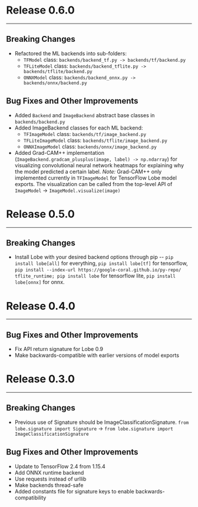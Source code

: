 # Release 0.6.0
___
## Breaking Changes
* Refactored the ML backends into sub-folders:
  * `TFModel` class: `backends/backend_tf.py -> backends/tf/backend.py`
  * `TFLiteModel` class: `backends/backend_tflite.py -> backends/tflite/backend.py`
  * `ONNXModel` class: `backends/backend_onnx.py -> backends/onnx/backend.py`

## Bug Fixes and Other Improvements
* Added `Backend` and `ImageBackend` abstract base classes in `backends/backend.py`
* Added ImageBackend classes for each ML backend:
  * `TFImageModel` class: `backends/tf/image_backend.py`
  * `TFLiteImageModel` class: `backends/tflite/image_backend.py`
  * `ONNXImageModel` class: `backends/onnx/image_backend.py`
* Added Grad-CAM++ implementation (`ImageBackend.gradcam_plusplus(image, label) -> np.ndarray`) for visualizing 
convolutional neural network heatmaps for explaining why the model predicted a certain label. 
_Note:_ Grad-CAM++ only implemented currently in `TFImageModel` for TensorFlow Lobe model exports.
The visualization can be called from the top-level API of `ImageModel` -> `ImageModel.visualize(image)`


# Release 0.5.0
___
## Breaking Changes
* Install Lobe with your desired backend options through pip -- `pip install lobe[all]` for everything,
`pip install lobe[tf]` for tensorflow, `pip install --index-url https://google-coral.github.io/py-repo/ tflite_runtime; pip install lobe` for tensorflow lite, `pip install lobe[onnx]` for onnx.


# Release 0.4.0
___
## Bug Fixes and Other Improvements
* Fix API return signature for Lobe 0.9
* Make backwards-compatible with earlier versions of model exports


# Release 0.3.0
___
## Breaking Changes
* Previous use of Signature should be ImageClassificationSignature. `from lobe.signature import Signature` -> 
  `from lobe.signature import ImageClassificationSignature`

## Bug Fixes and Other Improvements
* Update to TensorFlow 2.4 from 1.15.4
* Add ONNX runtime backend
* Use requests instead of urllib
* Make backends thread-safe
* Added constants file for signature keys to enable backwards-compatibility
